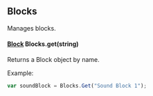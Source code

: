 ## Blocks

Manages blocks.

#### [Block](Block.md) Blocks.get(string)

Returns a Block object by name.

Example:
```javascript
var soundBlock = Blocks.Get("Sound Block 1");
```
